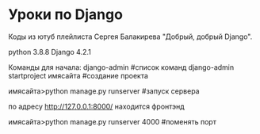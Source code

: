 # Уроки по Django
Коды из ютуб плейлиста Сергея Балакирева "Добрый, добрый Django".

python 3.8.8
Django 4.2.1

Команды для начала:
django-admin #список команд
django-admin startproject имясайта #создание проекта

имясайта>python manage.py runserver #запуск сервера

по адресу http://127.0.0.1:8000/ находится фронтэнд

имясайта>python manage.py runserver 4000 #поменять порт